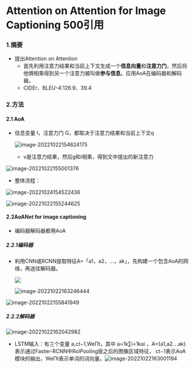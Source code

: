 # Attention on Attention for Image Captioning 500引用

### 1.摘要

- 提出Attention on Attention
  - 首先利用注意力结果和当前上下文生成一个**信息向量**和**注意力门**，然后将他俩相乘得到另一个注意力被叫做**参与信息**。应用AoA在编码器和解码器。
  - CIDEr、BLEU-4:126.9、39.4

### 2.方法

#### 2.1 AoA

- 信息变量 I，注意力门 G，都取决于注意力结果和当前上下文q

  ![image-20221022154624175](https://leng-mypic.oss-cn-beijing.aliyuncs.com/mac-img/image-20221022154624175.png)

  - v是注意力结果，然后g和i相乘，得到文中提出的新注意力

![image-20221022155001376](https://leng-mypic.oss-cn-beijing.aliyuncs.com/mac-img/image-20221022155001376.png)

  - 整体流程：

![image-20221024154522436](https://leng-mypic.oss-cn-beijing.aliyuncs.com/mac-img/image-20221024154522436.png)

![image-20221022155244625](https://leng-mypic.oss-cn-beijing.aliyuncs.com/mac-img/image-20221022155244625.png)

#### 2.2AoANet for image captioning

- 编码器解码器都用AoA

##### 2.2.1编码器

- 利用CNN或RCNN提取特征A=「a1，a2，...，ak」，先构建一个包含AoA的网络，再送往解码器。

  ![](https://leng-mypic.oss-cn-beijing.aliyuncs.com/mac-img/image-20221022163221569.png)

  ![image-20221022163246444](https://leng-mypic.oss-cn-beijing.aliyuncs.com/mac-img/image-20221022163246444.png)

![image-20221022155841949](https://leng-mypic.oss-cn-beijing.aliyuncs.com/mac-img/image-20221022155841949.png)

##### 2.2.2解码器

![image-20221022162042982](https://leng-mypic.oss-cn-beijing.aliyuncs.com/mac-img/image-20221022162042982.png)

- LSTM输入：有三个变量 a,ct−1,WeΠt，其中 a=1k∑i=1kai ，A={a1,a2⋯ak} 表示通过Faster-RCNN中RoIPooling层之后的图像区域特征， ct−1表示AoA模块的输出，WeΠt表示单词的词向量。![image-20221022163001194](https://leng-mypic.oss-cn-beijing.aliyuncs.com/mac-img/image-20221022163001194.png)









